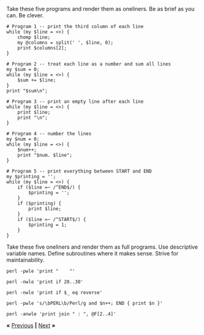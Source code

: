 Take these five programs and render them as oneliners. Be as brief as you can.
Be clever.

    # Program 1 -- print the third column of each line
    while (my $line = <>) {
        chomp $line;
        my @columns = split(' ', $line, 0);
        print $columns[2];
    }

    # Program 2 -- treat each line as a number and sum all lines
    my $sum = 0;
    while (my $line = <>) {
        $sum += $line;
    }
    print "$sum\n";

    # Program 3 -- print an empty line after each line
    while (my $line = <>) {
        print $line;
        print "\n";
    }

    # Program 4 -- number the lines
    my $num = 0;
    while (my $line = <>) {
        $num++;
        print "$num. $line";
    }

    # Program 5 -- print everything between START and END
    my $printing = '';
    while (my $line = <>) {
        if ($line =~ /^END$/) {
            $printing = '';
        }
        if ($printing) {
            print $line;
        }
        if ($line =~ /^START$/) {
            $printing = 1;
        }
    }

Take these five oneliners and render them as full programs. Use descriptive
variable names. Define subroutines where it makes sense. Strive for
maintainability.

    perl -pwle 'print "    "'

    perl -nwle 'print if 20..30'

    perl -nwle 'print if $_ eq reverse'

    perl -pwle 's/\bPERL\b/Perl/g and $n++; END { print $n }'

    perl -anwle 'print join " : ", @F[2..4]'

**«** [Previous](processing.md) **|** [Next](regex.md) **»**
